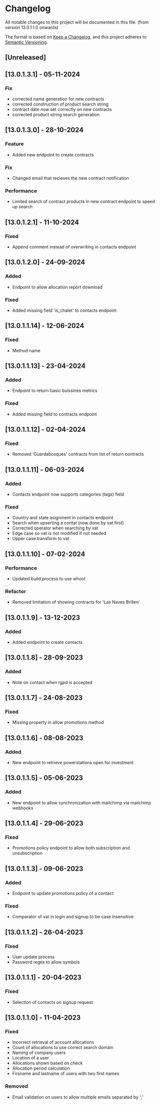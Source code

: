 # Changelog

All notable changes to this project will be documented in this file. (from version 13.0.1.1.0 onwards)

The format is based on [Keep a Changelog](https://keepachangelog.com/en/1.0.0/),
and this project adheres to [Semantic Versioning](https://semver.org/spec/v2.0.0.html).

## [Unreleased]

## [13.0.1.3.1] - 05-11-2024
### Fix
- corrected name generation for new contracts
- corrected construction of product search string
- contract date now set correctly on new contracts
- corrected product string search generation

## [13.0.1.3.0] - 28-10-2024
### Feature
- Added new endpoint to create contracts 

### Fix
- Changed email that recieves the new contract notification

### Performance
- Limited search of contract products in new contract endpoint to speed up search

## [13.0.1.2.1] - 11-10-2024
### Fixed
-  Append comment instead of overwriting in contacts endpoint

## [13.0.1.2.0] - 24-09-2024
### Added
- Endpoint to allow allocation report download 

### Fixed
- Added missing field 'is_chalet' to contacts endpoint

## [13.0.1.1.14] - 12-06-2024
### Fixed
- Method name

## [13.0.1.1.13] - 23-04-2024
### Added
- Endpoint to return basic buissines metrics

### Fixed
- Added missing field to contracts endpoint

## [13.0.1.1.12] - 02-04-2024
### Fixed
- Removed 'Guardabosques' contracts from list of return contracts

## [13.0.1.1.11] - 06-03-2024
### Added
- Contacts endpoint now supports categories (tags) field

### Fixed
- Country and state asignment in contacts endpoint
- Search when upserting a contat (now done by vat first)
- Corrected operator when searching by vat
- Edge case so vat is not modified if not needed
- Upper case transform to vat

## [13.0.1.1.10] - 07-02-2024
### Performance
- Updated build process to use whool

### Refactor
- Removed limitation of showing contracts for 'Las Naves Brillen'

## [13.0.1.1.9] - 13-12-2023
### Added
- Added endpoint to create contacts

## [13.0.1.1.8] - 28-09-2023

### Added

- Note on contact when rgpd is accepted

## [13.0.1.1.7] - 24-08-2023

### Fixed

- Missing property in allow promotions method

## [13.0.1.1.6] - 08-08-2023

### Added
- New endpoint to retrieve powerstations open for investment

## [13.0.1.1.5] - 05-06-2023

### Added 
- New endpoint to allow synchronization with mailchimp via mailchimp webhooks


## [13.0.1.1.4] - 29-06-2023

### Fixed
- Promotions policy endpoint to allow both subscription and unsubscription

## [13.0.1.1.3] - 09-06-2023

### Added
- Endpoint to update promotions policy of a contact

### Fixed
- Comparator of vat in login and signup to be case insensitive

## [13.0.1.1.2] - 26-04-2023

### Fixed
- User update process
- Password regex to allow symbols

## [13.0.1.1.1] - 20-04-2023

### Fixed
- Selection of contacts on signup request

## [13.0.1.1.0] - 11-04-2023

### Fixed
- Incorrect retrieval of account allocations
- Count of allocations to use correct search domain
- Naming of company users
- Location of a user
- Allocations shown based on check
- Allocation period calculation
- Firsname and lastname of users with two first names

### Removed
- Email validation on users to allow multiple emails separated by ';'
